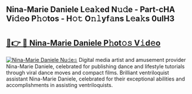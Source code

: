 ## Nina-Marie Daniele L𝚎a𝚔ed N𝚞𝚍e - Part-cHA Vi𝚍𝚎o P𝚑𝚘tos - H𝚘𝚝 O𝚗𝚕yf𝚊ns L𝚎a𝚔s 0ulH3

# <h2><a href="http://kf7utt.oniu.top/?m=Nina-Marie+Daniele">🔗👉 🔴 Nina-Marie Daniele P𝚑ot𝚘𝚜 V𝚒d𝚎o</a></h2>

[![Nina-Marie Daniele Nu𝚍e𝚜](https://i.imgur.com/0qMVB7G.gif)](http://kf7utt.oniu.top/?m=Nina-Marie+Daniele)
Digital media artist and amusement provider Nina-Marie Daniele, celebrated for publishing dance and lifestyle tutorials through viral dance moves and compact films. Brilliant ventriloquist assistant Nina-Marie Daniele, celebrated for their exceptional abilities and accomplishments in assisting ventriloquists.  
